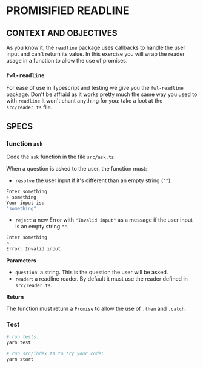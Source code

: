 # PROMISIFIED READLINE

## CONTEXT AND OBJECTIVES

As you know it, the `readline` package uses callbacks to handle the user input and can't return its value.
In this exercise you will wrap the reader usage in a function to allow the use of promises.

### `fwl-readline`

For ease of use in Typescript and testing we give you the `fwl-readline` package.
Don't be affraid as it works pretty much the same way you used to with `readline`
It won't chant anything for you: take a loot at the `src/reader.ts` file.

## SPECS

### **function `ask`**

Code the `ask` function in the file `src/ask.ts`.

When a question is asked to the user, the function must:

- `resolve` the user input if it's different than an empty string (`""`):

```bash
Enter something
> something
Your input is:
"something"
```

- `reject` a new Error with `"Invalid input"` as a message if the user input is an empty string `""`.

```bash
Enter something
>
Error: Invalid input
```

**Parameters**

- `question`: a string.
  This is the question the user will be asked.
- `reader`: a readline reader. By default it must use the reader defined in `src/reader.ts`.

**Return**

The function must return a `Promise` to allow the use of `.then` and `.catch`.

### Test

```bash
# run tests:
yarn test

# run src/index.ts to try your code:
yarn start
```
